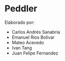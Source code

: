# Peddler

Elaborado por:

  - Carlos Andrés Sanabria
  - Emanuel Rios Bolivar
  - Mateo Acevedo
  - Ivan Tang
  - Juan Felipe Fernandez
